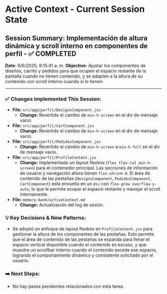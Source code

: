 # Active Context - Current Session State

## Session Summary: Implementación de altura dinámica y scroll interno en componentes de perfil - ✅ COMPLETED
**Date**: 9/6/2025, 9:15:41 a. m.
**Objective**: Ajustar los componentes de diseños, carrito y pedidos para que ocupen el espacio restante de la pantalla cuando no tienen contenido, y se adapten a la altura de su contenido con scroll interno cuando sí lo tienen.

---

### ✅ Changes Implemented This Session:

*   **File:** `src/app/perfil/DesignsComponent.jsx`
    *   **Change:** Revertido el cambio de `min-h-screen` en el div de mensaje vacío.
*   **File:** `src/app/perfil/CartComponent.jsx`
    *   **Change:** Revertido el cambio de `min-h-screen` en el div de mensaje vacío.
*   **File:** `src/app/perfil/PedidosComponent.jsx`
    *   **Change:** Revertido el cambio de `min-h-screen` a `min-h-full` en el div de mensaje vacío.
*   **File:** `src/app/perfil/ProfileContent.jsx`
    *   **Change:** Implementado un layout flexbox (`flex flex-col min-h-screen`) para el contenedor principal. Las secciones de información de usuario y navegación ahora tienen `flex-shrink-0`. El área de contenido de las pestañas (`DesignsComponent`, `PedidosComponent`, `CartComponent`) está envuelta en un `div` con `flex-grow overflow-y-auto`, lo que le permite ocupar el espacio restante y manejar el scroll internamente.
*   **File:** `memory-bank/activeContext.md`
    *   **Change:** Actualización del log de sesión.

### 💡 Key Decisions & New Patterns:

*   Se adoptó un enfoque de layout flexbox en `ProfileContent.jsx` para gestionar la altura de los componentes de las pestañas. Esto permite que el área de contenido de las pestañas se expanda para llenar el espacio vertical disponible cuando el contenido es escaso, y que muestre un scrollbar interno cuando el contenido excede ese espacio, logrando el comportamiento dinámico y consistente solicitado por el usuario.

### ➡️ Next Steps:

*   No hay pasos pendientes relacionados con esta tarea.
